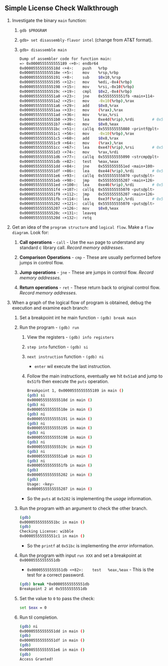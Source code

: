 ## Simple License Check Walkthrough

1. Investigate the binary `main` function:

    1. `gdb $PROGRAM`

    2. `gdb> set disassembly-flavor intel` (change from AT&T format).

    3. `gdb> disassemble main`

        ```bash
        Dump of assembler code for function main:
        => 0x0000555555555189 <+0>:	endbr64 
        0x000055555555518d <+4>:	push   %rbp
        0x000055555555518e <+5>:	mov    %rsp,%rbp
        0x0000555555555191 <+8>:	sub    $0x10,%rsp
        0x0000555555555195 <+12>:	mov    %edi,-0x4(%rbp)
        0x0000555555555198 <+15>:	mov    %rsi,-0x10(%rbp)
        0x000055555555519c <+19>:	cmpl   $0x2,-0x4(%rbp)
        0x00005555555551a0 <+23>:	jne    0x5555555551fb <main+114>
        0x00005555555551a2 <+25>:	mov    -0x10(%rbp),%rax
        0x00005555555551a6 <+29>:	add    $0x8,%rax
        0x00005555555551aa <+33>:	mov    (%rax),%rax
        0x00005555555551ad <+36>:	mov    %rax,%rsi
        0x00005555555551b0 <+39>:	lea    0xe4d(%rip),%rdi        # 0x555555556004
        0x00005555555551b7 <+46>:	mov    $0x0,%eax
        0x00005555555551bc <+51>:	callq  0x555555555080 <printf@plt>
        0x00005555555551c1 <+56>:	mov    -0x10(%rbp),%rax
        0x00005555555551c5 <+60>:	add    $0x8,%rax
        0x00005555555551c9 <+64>:	mov    (%rax),%rax
        0x00005555555551cc <+67>:	lea    0xe47(%rip),%rsi        # 0x55555555601a
        0x00005555555551d3 <+74>:	mov    %rax,%rdi
        0x00005555555551d6 <+77>:	callq  0x555555555090 <strcmp@plt>
        0x00005555555551db <+82>:	test   %eax,%eax
        0x00005555555551dd <+84>:	jne    0x5555555551ed <main+100>
        0x00005555555551df <+86>:	lea    0xe44(%rip),%rdi        # 0x55555555602a
        0x00005555555551e6 <+93>:	callq  0x555555555070 <puts@plt>
        0x00005555555551eb <+98>:	jmp    0x555555555207 <main+126>
        0x00005555555551ed <+100>:	lea    0xe46(%rip),%rdi        # 0x55555555603a
        0x00005555555551f4 <+107>:	callq  0x555555555070 <puts@plt>
        0x00005555555551f9 <+112>:	jmp    0x555555555207 <main+126>
        0x00005555555551fb <+114>:	lea    0xe3f(%rip),%rdi        # 0x555555556041
        0x0000555555555202 <+121>:	callq  0x555555555070 <puts@plt>
        0x0000555555555207 <+126>:	mov    $0x0,%eax
        0x000055555555520c <+131>:	leaveq 
        0x000055555555520d <+132>:	retq 
        ```

3. Get an idea of the `program structure` and `logical flow`. Make a `flow diagram`. Look for:

    1. __Call operations__ - `call` - Use the `man` page to understand any standard c library call. _Record memory addresses_.

    2. __Comparison Operations__ - `cmp` - These are usually performed before jumps in control flow.

    3. __Jump operations__ - `jne` - These are jumps in control flow. _Record memory addresses_.

    4. __Return operations__ - `ret` - These return back to original control flow.  _Record memory addresses_.

4. When a graph of the logical flow of program is obtained, debug the execution and examine each branch:

    1. Set a breakpoint int he main function - `(gdb) break main`

    2. Run the program - `(gdb) run`

        1. View the registers - `(gdb) info registers`

        2. `step into` function - `(gdb) si`

        3. `next instruction` function - `(gdb) ni`

            * `enter` wil execute the last instruction.
        
        4. Follow the main instructions, eventually we hit `0x51a0` and jump to `0x51fb` then execute the `puts` operation.

            ```bash
            Breakpoint 1, 0x0000555555555189 in main ()
            (gdb) si
            0x000055555555518d in main ()
            (gdb) ni
            0x000055555555518e in main ()
            (gdb) ni
            0x0000555555555191 in main ()
            (gdb) ni
            0x0000555555555195 in main ()
            (gdb) ni
            0x0000555555555198 in main ()
            (gdb) ni
            0x000055555555519c in main ()
            (gdb) ni
            0x00005555555551a0 in main ()
            (gdb) ni
            0x00005555555551fb in main ()
            (gdb) 
            0x0000555555555202 in main ()
            (gdb) 
            Usage: <key>
            0x0000555555555207 in main ()
            ```
        * So the `puts` at `0x5202` is implementing the _usage_ information.

    3. Run the program with an argument to check the other branch.

        ```bash
        (gdb) 
        0x00005555555551bc in main ()
        (gdb) 
        Checking License: wibble
        0x00005555555551c1 in main ()
        ```

        * So the `printf` at `0x51bc` is implementing the _error_ information.
    
    4. Run the program with input `run XXX` and set a breakpoint at `0x00005555555551db`

        * `0x00005555555551db <+82>:	test   %eax,%eax` - This is the test for a correct password.

        ```bash
        (gdb) break *0x00005555555551db
        Breakpoint 2 at 0x5555555551db
        ```
    
    5. Set the value to `0` to pass the check:

        ```bash
        set $eax = 0
        ```

    6. Run til completion.

        ```bash
        (gdb) ni
        0x00005555555551dd in main ()
        (gdb) 
        0x00005555555551df in main ()
        (gdb) 
        0x00005555555551e6 in main ()
        (gdb) 
        Access Granted!
        ```
